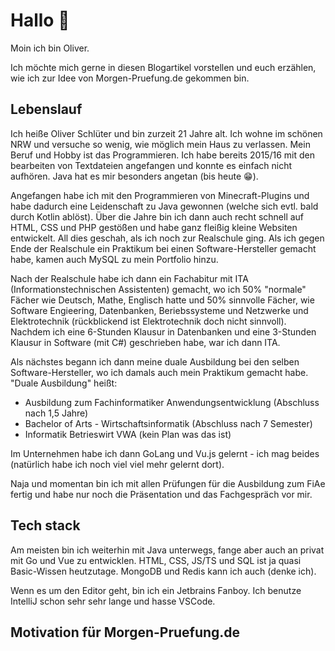 # Hallo 👋

Moin ich bin Oliver.

Ich möchte mich gerne in diesen Blogartikel vorstellen und euch erzählen, wie ich zur Idee von Morgen-Pruefung.de gekommen bin.

## Lebenslauf

Ich heiße Oliver Schlüter und bin zurzeit 21 Jahre alt. Ich wohne im schönen NRW und versuche so wenig, wie möglich mein Haus zu verlassen. Mein Beruf und Hobby ist das Programmieren. Ich habe bereits 2015/16 mit den bearbeiten von Textdateien angefangen und konnte es einfach nicht aufhören. Java hat es mir besonders angetan (bis heute 😁).

Angefangen habe ich mit den Programmieren von Minecraft-Plugins und habe dadurch eine Leidenschaft zu Java gewonnen (welche sich evtl. bald durch Kotlin ablöst). Über die Jahre bin ich dann auch recht schnell auf HTML, CSS und PHP gestößen und habe ganz fleißig kleine Websiten entwickelt. All dies geschah, als ich noch zur Realschule ging. Als ich gegen Ende der Realschule ein Praktikum bei einen Software-Hersteller gemacht habe, kamen auch MySQL zu mein Portfolio hinzu.

Nach der Realschule habe ich dann ein Fachabitur mit ITA (Informationstechnischen Assistenten) gemacht, wo ich 50% "normale" Fächer wie Deutsch, Mathe, Englisch hatte und 50% sinnvolle Fächer, wie Software Engieering, Datenbanken, Beriebssysteme und Netzwerke und Elektrotechnik (rückblickend ist Elektrotechnik doch nicht sinnvoll). Nachdem ich eine 6-Stunden Klausur in Datenbanken und eine 3-Stunden Klausur in Software (mit C#) geschrieben habe, war ich dann ITA.

Als nächstes begann ich dann meine duale Ausbildung bei den selben Software-Hersteller, wo ich damals auch mein Praktikum gemacht habe. "Duale Ausbildung" heißt:
* Ausbildung zum Fachinformatiker Anwendungsentwicklung (Abschluss nach 1,5 Jahre)
* Bachelor of Arts - Wirtschaftsinformatik (Abschluss nach 7 Semester)
* Informatik Betrieswirt VWA (kein Plan was das ist)

Im Unternehmen habe ich dann GoLang und Vu.js gelernt - ich mag beides (natürlich habe ich noch viel viel mehr gelernt dort).

Naja und momentan bin ich mit allen Prüfungen für die Ausbildung zum FiAe fertig und habe nur noch die Präsentation und das Fachgespräch vor mir.

## Tech stack

Am meisten bin ich weiterhin mit Java unterwegs, fange aber auch an privat mit Go und Vue zu entwicklen. HTML, CSS, JS/TS und SQL ist ja quasi Basic-Wissen heutzutage. MongoDB und Redis kann ich auch (denke ich).

Wenn es um den Editor geht, bin ich ein Jetbrains Fanboy. Ich benutze IntelliJ schon sehr sehr lange und hasse VSCode.

## Motivation für Morgen-Pruefung.de